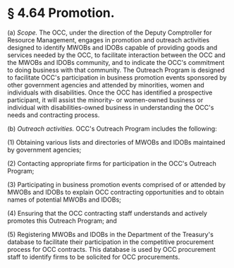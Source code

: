 # § 4.64   Promotion.

(a) *Scope.* The OCC, under the direction of the Deputy Comptroller for Resource Management, engages in promotion and outreach activities designed to identify MWOBs and IDOBs capable of providing goods and services needed by the OCC, to facilitate interaction between the OCC and the MWOBs and IDOBs community, and to indicate the OCC's commitment to doing business with that community. The Outreach Program is designed to facilitate OCC's participation in business promotion events sponsored by other government agencies and attended by minorities, women and individuals with disabilities. Once the OCC has identified a prospective participant, it will assist the minority- or women-owned business or individual with disabilities-owned business in understanding the OCC's needs and contracting process. 


(b) *Outreach activities.* OCC's Outreach Program includes the following: 


(1) Obtaining various lists and directories of MWOBs and IDOBs maintained by government agencies; 


(2) Contacting appropriate firms for participation in the OCC's Outreach Program; 


(3) Participating in business promotion events comprised of or attended by MWOBs and IDOBs to explain OCC contracting opportunities and to obtain names of potential MWOBs and IDOBs; 


(4) Ensuring that the OCC contracting staff understands and actively promotes this Outreach Program; and 


(5) Registering MWOBs and IDOBs in the Department of the Treasury's database to facilitate their participation in the competitive procurement process for OCC contracts. This database is used by OCC procurement staff to identify firms to be solicited for OCC procurements. 




